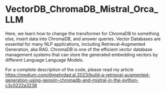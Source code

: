 # VectorDB_ChromaDB_Mistral_Orca_LLM
Here, we learn how to change the transformer for ChromaDB to something else, insert data into ChromaDB, and answer queries.
Vector Databases are essential for many NLP applications, including Retrieval-Augmented Generation, aka RAG.
ChromaDB is one of the efficient vector database management systems that can store the generated embedding vectors by different Language Language Models.

For a complete description of the code, please read my article 
https://medium.com/@mehrdad.al.2023/build-a-retrieval-augmented-generation-using-gensim-chromadb-and-mistral-in-the-python-c3c0222a3238


